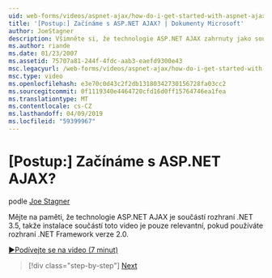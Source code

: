 ```yaml
---
uid: web-forms/videos/aspnet-ajax/how-do-i-get-started-with-aspnet-ajax
title: '[Postup:] Začínáme s ASP.NET AJAX? | Dokumenty Microsoft'
author: JoeStagner
description: Všimněte si, že technologie ASP.NET AJAX zahrnuty jako součást rozhraní .NET 3.5, takže instalace součástí toto video je pouze relevantní, pokud používáte rozhraní .NET Framework verze 2...
ms.author: riande
ms.date: 01/23/2007
ms.assetid: 75707a81-244f-4fdc-aab3-eaefd9300e43
msc.legacyurl: /web-forms/videos/aspnet-ajax/how-do-i-get-started-with-aspnet-ajax
msc.type: video
ms.openlocfilehash: e3e70c0d43c2f2db13180342730156728fa03cc2
ms.sourcegitcommit: 0f1119340e4464720cfd16d0ff15764746ea1fea
ms.translationtype: MT
ms.contentlocale: cs-CZ
ms.lasthandoff: 04/09/2019
ms.locfileid: "59399967"
---
```

# <a name="how-do-i-get-started-with-aspnet-ajax"></a>[Postup:] Začínáme s ASP.NET AJAX?

podle [Joe Stagner](https://github.com/JoeStagner)

Mějte na paměti, že technologie ASP.NET AJAX je součástí rozhraní .NET 3.5, takže instalace součástí toto video je pouze relevantní, pokud používáte rozhraní .NET Framework verze 2.0.

[&#9654;Podívejte se na video (7 minut)](https://channel9.msdn.com/Blogs/ASP-NET-Site-Videos/how-do-i-get-started-with-aspnet-ajax)

> [!div class="step-by-step"]
> [Next](how-do-i-implement-dynamic-partial-page-updates-with-aspnet-ajax.md)

